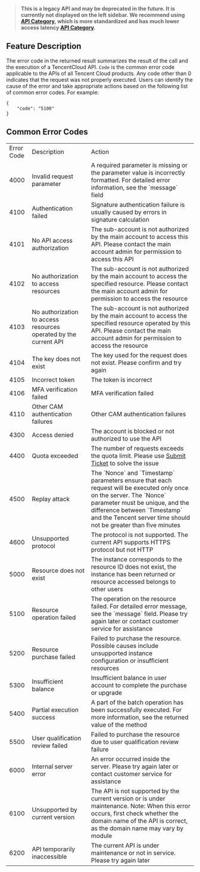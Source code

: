 >**This is a legacy API and may be deprecated in the future. It is currently not displayed on the left sidebar. We recommend using [API Category](https://intl.cloud.tencent.com/document/api/213/15689), which is more standardized and has much lower access latency [API Category](https://intl.cloud.tencent.com/document/api/213/15689).**
>


## Feature Description

The error code in the returned result summarizes the result of the call and the execution of a TencentCloud API. `Code` is the common error code applicable to the APIs of all Tencent Cloud products. Any code other than 0 indicates that the request was not properly executed. Users can identify the cause of the error and take appropriate actions based on the following list of common error codes.
For example:

```
{
    "code": "5100"
}
```



## Common Error Codes

<table>
   <tr>
      <Td>Error Code</td>
      <td>Description</td>
      <td>Action</td>
   </tr>
   <tr>
      <td>4000</td>
      <td>Invalid request parameter</td>
      <td> A required parameter is missing or the parameter value is incorrectly formatted. For detailed error information, see the `message` field</td>
   </tr>
   <tr>
      <td>4100</td>
      <td>Authentication failed</td>
       <td>Signature authentication failure is usually caused by errors in signature calculation</td>
   </tr>
   <tr>
      <td>4101</td>
      <td>No API access authorization</td>
      <td>The sub-account is not authorized by the main account to access this API. Please contact the main account admin for permission to access this API</td>
   </tr>
   <tr>
      <td>4102</td>
      <td>No authorization to access resources</td>
      <td>The sub-account is not authorized by the main account to access the specified resource. Please contact the main account admin for permission to access the resource</td>
   </tr>
   <tr>
      <td>4103</td>
      <td>No authorization to access resources operated by the current API</td>
      <td>The sub-account is not authorized by the main account to access the specified resource operated by this API. Please contact the main account admin for permission to access the resource</td>
   </tr>
   <tr>
      <td>4104</td>
      <td>The key does not exist</td>
      <td>The key used for the request does not exist. Please confirm and try again</td>
   </tr>
   <tr>
      <td>4105</td>
      <td>Incorrect token</td>
      <td>The token is incorrect</td>
   </tr>
   <tr>
      <td>4106</td>
      <td>MFA verification failed</td>
      <td>MFA verification failed</td>
   </tr>
   <tr>
      <td>4110</td>
      <td>Other CAM authentication failures</td>
      <td>Other CAM authentication failures</td>
   </tr>
   <tr>
      <td>4300</td>
      <td>Access denied</td>
      <td>The account is blocked or not authorized to use the API</td>
   </tr>
   <tr>
      <td>4400</td>
      <td>Quota exceeded</td>
      <td>The number of requests exceeds the quota limit. Please use <a href = https://console.cloud.tencent.com/workorder/category?level1_id=141&level2_id=645&source=0&data_title=%E6%B4%BB%E5%8A%A8%E9%98%B2%E5%88%B7AA&level3_id=647&radio_title=%E5%9C%BA%E6%99%AF%E5%92%A8%E8%AF%A2&queue=3&scene_code=16593&step=2 >Submit Ticket</a> to solve the issue</td>
   </tr>
   <tr>
      <td>4500</td>
      <td>Replay attack</td>
      <td>The `Nonce` and `Timestamp` parameters ensure that each request will be executed only once on the server. The `Nonce` parameter must be unique, and the difference between `Timestamp` and the Tencent server time should not be greater than five minutes</td>
   </tr>
   <tr>
      <td>4600</td>
      <td>Unsupported protocol</td>
      <td>The protocol is not supported. The current API supports HTTPS protocol but not HTTP</td>
   </tr>
   <tr>
      <td>5000</td>
      <td>Resource does not exist</td>
      <td>The instance corresponds to the resource ID does not exist, the instance has been returned or resource accessed belongs to other users</td>
   </tr>
   <tr>
      <td>5100</td>
      <td>Resource operation failed</td>
      <td>The operation on the resource failed. For detailed error message, see the `message` field. Please try again later or contact customer service for assistance</td>
   </tr>
   <tr>
      <td>5200</td>
      <td>Resource purchase failed</td>
      <td>Failed to purchase the resource. Possible causes include unsupported instance configuration or insufficient resources</td>
   </tr>
   <tr>
      <td>5300</td>
      <td>Insufficient balance</td>
      <td>Insufficient balance in user account to complete the purchase or upgrade</td>
   </tr>
   <tr>
      <td>5400</td>
      <td>Partial execution success</td>
      <td>A part of the batch operation has been successfully executed. For more information, see the returned value of the method</td>
   </tr>
   <tr>
      <td>5500</td>
      <td>User qualification review failed</td>
      <td>Failed to purchase the resource due to user qualification review failure</td>
   </tr>
   <tr>
      <td>6000</td>
      <td>Internal server error</td>
      <td>An error occurred inside the server. Please try again later or contact customer service for assistance</td>
   </tr>
   <tr>
      <td>6100</td>
      <td>Unsupported by current version</td>
      <td>The API is not supported by the current version or is under maintenance. Note: When this error occurs, first check whether the domain name of the API is correct, as the domain name may vary by module</td>
   </tr>
   <tr>
      <td>6200</td>
      <td>API temporarily inaccessible</td>
      <td>The current API is under maintenance or not in service. Please try again later</td>
   </tr>
</table>
